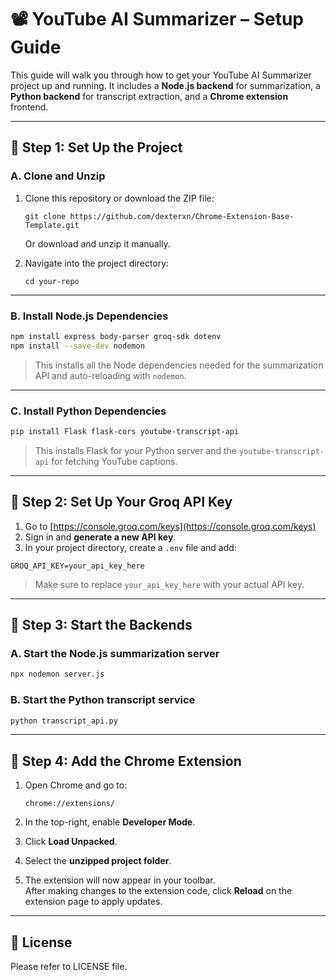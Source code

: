 # 📽️ YouTube AI Summarizer – Setup Guide

This guide will walk you through how to get your YouTube AI Summarizer project up and running. It includes a **Node.js backend** for summarization, a **Python backend** for transcript extraction, and a **Chrome extension** frontend.

---

## 🧱 Step 1: Set Up the Project

### A. Clone and Unzip

1. Clone this repository or download the ZIP file:
   ```
   git clone https://github.com/dexterxn/Chrome-Extension-Base-Template.git
   ```
   Or download and unzip it manually.

2. Navigate into the project directory:
   ```
   cd your-repo
   ```

---

### B. Install Node.js Dependencies

```bash
npm install express body-parser groq-sdk dotenv
npm install --save-dev nodemon
```

> This installs all the Node dependencies needed for the summarization API and auto-reloading with `nodemon`.

---

### C. Install Python Dependencies

```bash
pip install Flask flask-cors youtube-transcript-api
```

> This installs Flask for your Python server and the `youtube-transcript-api` for fetching YouTube captions.

---

## 🔑 Step 2: Set Up Your Groq API Key

1. Go to [https://console.groq.com/keys](https://console.groq.com/keys)
2. Sign in and **generate a new API key**.
3. In your project directory, create a `.env` file and add:

```
GROQ_API_KEY=your_api_key_here
```

> Make sure to replace `your_api_key_here` with your actual API key.

---

## 🚀 Step 3: Start the Backends

### A. Start the Node.js summarization server

```bash
npx nodemon server.js
```

### B. Start the Python transcript service

```bash
python transcript_api.py
```

---

## 🧩 Step 4: Add the Chrome Extension

1. Open Chrome and go to:  
   ```
   chrome://extensions/
   ```

2. In the top-right, enable **Developer Mode**.

3. Click **Load Unpacked**.

4. Select the **unzipped project folder**.

5. The extension will now appear in your toolbar.  
   After making changes to the extension code, click **Reload** on the extension page to apply updates.

---

## 📄 License
Please refer to LICENSE file.
